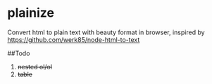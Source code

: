 plainize
========

Convert html to  plain text with beauty format in browser, inspired by https://github.com/werk85/node-html-to-text



##Todo
1. ~~nested ol/ol~~
1. ~~table~~
